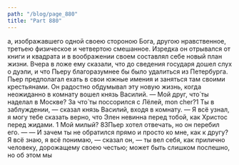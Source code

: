 ```yaml
---
path: "/blog/page_880"
title: "Part 880"
---
```


а, изображавшего одной своею стороною Бога, другою нравственное, третьею физическое и четвертою смешанное. Изредка он отрывался от книги и квадрата и в воображении своем составлял себе новый план жизни. Вчера в ложе ему сказали, что до сведения государя дошел слух о дуэли, и что Пьеру благоразумнее бы было удалиться из Петербурга. Пьер предполагал ехать в свои южные имения и заняться там своими крестьянами. Он радостно обдумывал эту новую жизнь, когда неожиданно в комнату вошел князь Василий.
— Мой друг, что́ ты наделал в Москве? За что́ ты поссорился с Лёлей, mon cher?1 Ты в заблуждении, — сказал князь Василий, входя в комнату. — Я всё узнал, я могу тебе сказать верно, что Элен невинна перед тобой, как Христос перед жидами.
1 Мой милый?
83Пьер хотел отвечать, но он перебил его. —
— И зачем ты не обратился прямо и просто ко мне, как к другу? Я всё знаю, я всё понимаю, — сказал он, — ты вел себя, как прилично человеку, дорожащему своею честью; может быть слишком поспешно, но об этом мы 
